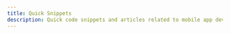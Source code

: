 ```yaml
---
title: Quick Snippets
description: Quick code snippets and articles related to mobile app development
---
```


